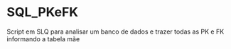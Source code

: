 # SQL_PKeFK
Script em SLQ para analisar um banco de dados e trazer todas as PK e FK informando a tabela mãe
